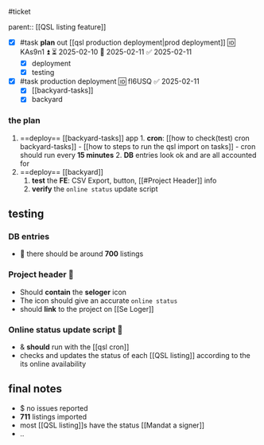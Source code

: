 #ticket 

parent:: [[QSL listing feature]]

- [x] #task **plan** out [[qsl production deployment|prod deployment]] 🆔 KAs9n1 ⏫ ⏳ 2025-02-10 📅 2025-02-11 ✅ 2025-02-11
	- [x] deployment
	- [x] testing
- [x] #task production deployment 🆔 fI6USQ ✅ 2025-02-11
	- [x] [[backyard-tasks]]
	- [x] backyard
### the plan

1. ==deploy== [[backyard-tasks]] app
		1. **cron**: [[how to check(test) cron backyard-tasks]] 
			- [[how to steps to run the qsl import on tasks]]
			- cron should run every **15 minutes**
		2. **DB** entries look ok and are all accounted for
2. ==deploy== [[backyard]] 
	1. **test** the **FE**: CSV Export, button, [[#Project Header]] info
	2. **verify** the `online status` update script

## testing

### DB entries
- 📔 there should be around **700** listings
### Project header 🤯

- Should **contain** the **seloger** icon
- The icon should give an accurate `online status`
- should **link** to the project on [[Se Loger]]
### Online status update script 📡

- & **should** run with the [[qsl cron]] 
- checks and updates the status of each [[QSL listing]] according to the its online availability

## final notes

- $ no issues reported
- **711** listings imported
- most [[QSL listing]]s have the status [[Mandat a signer]]
- ..